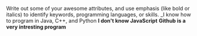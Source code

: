 Write out some of your awesome attributes, and use emphasis (like bold or italics) to identify keywords, programming languages, or skills. 
_I know how to program in Java, C++, and Python
**I don't know JavaScript**
__Github is a very intresting program__
